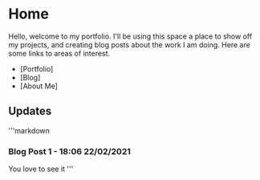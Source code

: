 # Home

Hello, welcome to my portfolio. I'll be using this space a place to show off my projects, and creating blog posts about the work I am doing. Here are some links to areas of interest. 

- [Portfolio]
- [Blog]
- [About Me]

## Updates

'''markdown
### Blog Post 1 - 18:06 22/02/2021
You love to see it
'''
